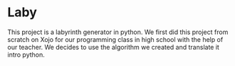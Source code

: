 # Laby
This project is a labyrinth generator in python. We first did this project from scratch on Xojo for our programming class in high school with the help of our teacher. We decides to use the algorithm we created and translate it intro python.
